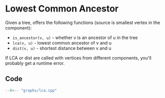 # Lowest Common Ancestor

Given a tree, offers the following functions (source is smallest vertex in the component):

- `is_ancestor(v, u)` - whether v is an ancestor of u in the tree
- `lca(v, u)` - lowest common ancestor of v and u
- `dist(v, u)` - shortest distance between v and u

If LCA or dist are called with vertices from different components, you'll probably get a runtime error.

## Code

```cpp title="Lowest Common Ancestor"
--8<-- "graphs/lca.cpp"
```